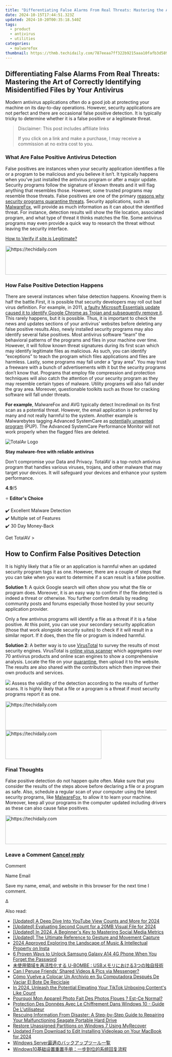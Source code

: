 ```yaml
---
title: "Differentiating False Alarms From Real Threats: Mastering the Art of Correctly Identifying Misidentified Files by Your Antivirus"
date: 2024-10-15T17:44:51.323Z
updated: 2024-10-20T00:35:18.540Z
tags:
  - product
  - antivirus
  - utilities
categories:
  - malwarefox
thumbnail: https://thmb.techidaily.com/787eeaa7ff322b9215aaa10fafb3d58916c322d18ab57de64728f0cbbe83b061.png
---
```


## Differentiating False Alarms From Real Threats: Mastering the Art of Correctly Identifying Misidentified Files by Your Antivirus

Modern antivirus applications often do a good job at protecting your machine on its day-to-day operations. However, security applications are not perfect and there are occasional false positive detection. It is typically tricky to determine whether it is a false positive or a legitimate threat.

>  Disclaimer: This post includes affiliate links
>
>  If you click on a link and make a purchase, I may receive a commission at no extra cost to you.
>

### What Are False Positive Antivirus Detection

False positives are instances when your security application identifies a file or a program to be malicious and you believe it isn’t. It typically happens when you’ve just installed the antivirus program or after a major update. Security programs follow the signature of known threats and it will flag anything that resembles those. However, some trusted programs may resemble those threats. False positives are one of the primary [reasons why security programs quarantine threats](https://tools.techidaily.com/malwarefox/products/). Security applications, such as [MalwareFox](https://tools.techidaily.com/malwarefox/products/), will provide as much information as it can about the identified threat. For instance, detection results will show the file location, associated program, and what type of threat it thinks matches the file. Some antivirus programs may even provide a quick way to research the threat without leaving the security interface.

[How to Verify if site is Legitimate?](https://tools.techidaily.com/malwarefox/products/)

<!-- affiliate ads begin -->
<a href="https://appsumo.8odi.net/c/5597632/2151892/7443" target="_top" id="2151892">
  <img src="//a.impactradius-go.com/display-ad/7443-2151892" border="0" alt="https://techidaily.com" width="600" height="90"/>
</a>
<img height="0" width="0" src="https://appsumo.8odi.net/i/5597632/2151892/7443" style="position:absolute;visibility:hidden;" border="0" />
<!-- affiliate ads end -->

### How False Positive Detection Happens

There are several instances when false detection happens. Knowing them is half the battle.First, it is possible that security developers may roll out bad virus definition. For example, in 2011, [a faulty Microsoft Essentials update caused it to identify Google Chrome as Trojan and subsequently remove it](https://www.zdnet.com/article/users-report-microsoft-security-essentials-removes-google-chrome/). This rarely happens, but it is possible. Thus, it is important to check the news and updates sections of your antivirus’ websites before deleting any false positive results.Also, newly installed security programs may also identify several false positives. Most antivirus software “learn” the behavioral patterns of the programs and files in your machine over time. However, it will follow known threat signatures during its first scan which may identify legitimate files as malicious. As such, you can identify “exceptions” to teach the program which files applications and files are harmless. Lastly, some programs may fall under a “gray area”. You may trust a freeware with a bunch of advertisements with it but the security programs don’t know that. Programs that employ file compression and protection techniques will also catch the attention of your security program as they may resemble certain types of malware. Utility programs will also fall under the gray area. Moreover, questionable toolkits such as those for cracking software will fall under threats.

**For example**, MalwareFox and AVG typically detect Incredimail on its first scan as a potential threat. However, the email application is preferred by many and not really harmful to the system. Another example is Malwarebytes tagging Advanced SystemCare as [potentially unwanted program](https://tools.techidaily.com/malwarefox/products/) (PUP). The Advanced SystemCare Performance Monitor will not work properly when the flagged files are deleted.

![TotalAv Logo](https://www.malwarefox.com/wp-content/uploads/2024/02/totalav-svg.webp "totalav-svg")

**Stay malware-free with reliable antivirus**

Don't compromise your Data and Privacy. TotalAV is a top-notch antivirus program that handles various viruses, trojans, and other malware that may target your devices. It will safeguard your devices and enhance your system performance.

**4.9**/5

⭐ **Editor's Choice**

✔️ Excellent Malware Detection  
✔️ Multiple set of Features  
✔️ 30 Day Money-Back

[](https://tools.techidaily.com/malwarefox/products/) Get TotalAV > 

## How to Confirm False Positives Detection

It is highly likely that a file or an application is harmful when an updated security program tags it as one. However, there are a couple of steps that you can take when you want to determine if a scan result is a false positive.

**Solution 1**: A quick Google search will often show you what the file or program does. Moreover, it is an easy way to confirm if the file detected is indeed a threat or otherwise. You further confirm details by reading community posts and forums especially those hosted by your security application provider. 

Only a few antivirus programs will identify a file as a threat if it is a false positive. At this point, you can use your secondary security application (those that work alongside security suites) to check if it will result in a similar report. If it does, then the file or program is indeed harmful. 

**Solution 2**: A better way is to use [VirusTotal](https://www.virustotal.com/) to survey the results of most security engines. VirusTotal is [online virus scanner](https://tools.techidaily.com/malwarefox/products/) which aggregates over 70 antivirus products and online scan engines to show a comprehensive analysis. Locate the file on your [quarantine](https://tools.techidaily.com/malwarefox/products/), then upload it to the website. The results are also shared with the contributors which then improve their own products and services.

![](https://www.malwarefox.com/wp-content/uploads/2018/10/virustotal-detection.png) Assess the validity of the detection according to the results of further scans. It is highly likely that a file or a program is a threat if most security programs report it as one. 

<!-- affiliate ads begin -->
<a href="https://appsumo.8odi.net/c/5597632/2144272/7443" target="_top" id="2144272">
  <img src="//a.impactradius-go.com/display-ad/7443-2144272" border="0" alt="https://techidaily.com" width="728" height="90"/>
</a>
<img height="0" width="0" src="https://appsumo.8odi.net/i/5597632/2144272/7443" style="position:absolute;visibility:hidden;" border="0" />
<!-- affiliate ads end -->

<!-- affiliate ads begin -->
<a href="https://laganoo.pxf.io/c/5597632/1528689/16446" target="_top" id="1528689">
  <img src="//a.impactradius-go.com/display-ad/16446-1528689" border="0" alt="https://techidaily.com" width="300" height="90"/>
</a>
<img height="0" width="0" src="https://laganoo.pxf.io/i/5597632/1528689/16446" style="position:absolute;visibility:hidden;" border="0" />
<!-- affiliate ads end -->

### Final Thoughts

False positive detection do not happen quite often. Make sure that you consider the results of the steps above before declaring a file or a program as safe. Also, schedule a regular scan of your computer using the latest security programs, like [MalwareFox](https://tools.techidaily.com/malwarefox/products/), to allow it to learn your machine. Moreover, keep all your programs in the computer updated including drivers as these can also cause false positives. 

<!-- affiliate ads begin -->
<a href="https://ephamedtechinc.pxf.io/c/5597632/2136623/26400" target="_top" id="2136623">
  <img src="//a.impactradius-go.com/display-ad/26400-2136623" border="0" alt="https://techidaily.com" width="728" height="90"/>
</a>
<img height="0" width="0" src="https://ephamedtechinc.pxf.io/i/5597632/2136623/26400" style="position:absolute;visibility:hidden;" border="0" />
<!-- affiliate ads end -->

### Leave a Comment [Cancel reply](https://tools.techidaily.com/malwarefox/products/)

Comment

Name Email 

Save my name, email, and website in this browser for the next time I comment.

Δ

<ins class="adsbygoogle"
     style="display:block"
     data-ad-format="autorelaxed"
     data-ad-client="ca-pub-7571918770474297"
     data-ad-slot="1223367746"></ins>

<ins class="adsbygoogle"
     style="display:block"
     data-ad-client="ca-pub-7571918770474297"
     data-ad-slot="8358498916"
     data-ad-format="auto"
     data-full-width-responsive="true"></ins>

<span class="atpl-alsoreadstyle">Also read:</span>
<div><ul>
<li><a href="https://facebook-record-videos.techidaily.com/updated-a-deep-dive-into-youtube-view-counts-and-more-for-2024/"><u>[Updated] A Deep Dive Into YouTube View Counts and More for 2024</u></a></li>
<li><a href="https://fox-helps.techidaily.com/updated-evaluating-second-count-for-a-20mb-visual-file-for-2024/"><u>[Updated] Evaluating Second Count for a 20MB Visual File for 2024</u></a></li>
<li><a href="https://facebook-video-recording.techidaily.com/updated-in-2024-a-beginners-key-to-mastering-social-media-metrics/"><u>[Updated] In 2024, A Beginner's Key to Mastering Social Media Metrics</u></a></li>
<li><a href="https://some-approaches.techidaily.com/updated-the-ultimate-reference-to-gesture-and-movement-capture/"><u>[Updated] The Ultimate Reference to Gesture and Movement Capture</u></a></li>
<li><a href="https://article-knowledge.techidaily.com/2024-approved-exploring-the-landscape-of-music-and-intellectual-property-on-insta/"><u>2024 Approved Exploring the Landscape of Music & Intellectual Property on Insta</u></a></li>
<li><a href="https://android-unlock.techidaily.com/6-proven-ways-to-unlock-samsung-galaxy-a14-4g-phone-when-you-forget-the-password-by-drfone-android/"><u>6 Proven Ways to Unlock Samsung Galaxy A14 4G Phone When You Forget the Password</u></a></li>
<li><a href="https://win-help.techidaily.com/u-bombe-usb3/"><u>未使用領域を再活性化する U-BOMBE : USBメモリにおける3つの独自技術</u></a></li>
<li><a href="https://facebook-clips.techidaily.com/can-i-peruse-friends-shared-videos-and-pics-via-messenger/"><u>Can I Peruse Friends' Shared Videos & Pics via Messenger?</u></a></li>
<li><a href="https://win-help.techidaily.com/como-vuelve-a-colocar-un-archivio-en-su-computadora-despues-de-vaciar-el-bote-de-reciclaje/"><u>Cómo Vuelve a Colocar Un Archivio en Su Computadora Después De Vaciar El Bote De Reciclaje</u></a></li>
<li><a href="https://some-approaches.techidaily.com/in-2024-unleash-the-potential-elevating-your-tiktok-unboxing-contents-like-count/"><u>In 2024, Unleash the Potential Elevating Your TikTok Unboxing Content's Like Count</u></a></li>
<li><a href="https://win-help.techidaily.com/pourquoi-mon-appareil-photo-fait-des-photos-floues-est-ce-normal/"><u>Pourquoi Mon Appareil Photo Fait Des Photos Floues ? Est-Ce Normal?</u></a></li>
<li><a href="https://win-help.techidaily.com/protection-des-donnees-avec-le-chiffrement-dans-windows-10-guide-de-lutilisateur/"><u>Protection Des Données Avec Le Chiffrement Dans Windows 10 - Guide De L'utilisateur</u></a></li>
<li><a href="https://win-help.techidaily.com/rescuing-information-from-disaster-a-step-by-step-guide-to-repairing-your-malfunctioning-seagate-portable-hard-drive/"><u>Rescuing Information From Disaster: A Step-by-Step Guide to Repairing Your Malfunctioning Seagate Portable Hard Drive</u></a></li>
<li><a href="https://win-help.techidaily.com/restore-unassigned-partitions-on-windows-7-using-myrecover/"><u>Restore Unassigned Partitions on Windows 7 Using MyRecover</u></a></li>
<li><a href="https://smart-video-editing.techidaily.com/updated-from-download-to-edit-installing-videoleap-on-your-macbook-for-2024/"><u>Updated From Download to Edit Installing Videoleap on Your MacBook for 2024</u></a></li>
<li><a href="https://win-help.techidaily.com/1728461054603-windows-server/"><u>Windows Server最適のバックアップツール一覧</u></a></li>
<li><a href="https://win-help.techidaily.com/1728491072639-windows10/"><u>Windows10基础设置重置手册：一步到位的系统回复流程</u></a></li>
</ul></div>

